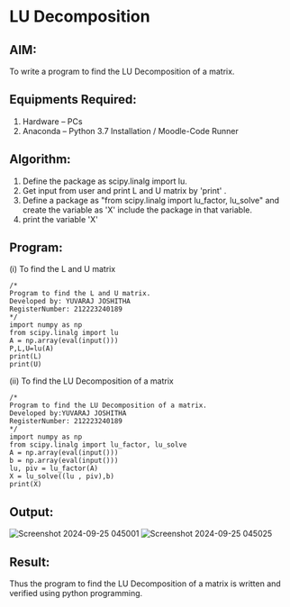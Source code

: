 # LU Decomposition 

## AIM:
To write a program to find the LU Decomposition of a matrix.

## Equipments Required:
1. Hardware – PCs
2. Anaconda – Python 3.7 Installation / Moodle-Code Runner

## Algorithm:
1. Define the package as scipy.linalg import lu.
2. Get input from user and print L and U matrix by 'print' .
3. Define a package as "from scipy.linalg import lu_factor, lu_solve" and create the variable as 'X' include the package in that variable.
4. print the variable 'X'
## Program:
(i) To find the L and U matrix
```
/*
Program to find the L and U matrix.
Developed by: YUVARAJ JOSHITHA
RegisterNumber: 212223240189
*/
import numpy as np
from scipy.linalg import lu
A = np.array(eval(input()))
P,L,U=lu(A)
print(L)
print(U)
```
(ii) To find the LU Decomposition of a matrix
```
/*
Program to find the LU Decomposition of a matrix.
Developed by:YUVARAJ JOSHITHA 
RegisterNumber: 212223240189
*/
import numpy as np
from scipy.linalg import lu_factor, lu_solve
A = np.array(eval(input()))
b = np.array(eval(input()))
lu, piv = lu_factor(A)
X = lu_solve((lu , piv),b)
print(X)
```

## Output:
![Screenshot 2024-09-25 045001](https://github.com/user-attachments/assets/f64e4aba-166d-4be9-a490-6b8529f02903)
![Screenshot 2024-09-25 045025](https://github.com/user-attachments/assets/04ccaab2-ef23-411a-a316-76dcbd5777a2)




## Result:
Thus the program to find the LU Decomposition of a matrix is written and verified using python programming.

